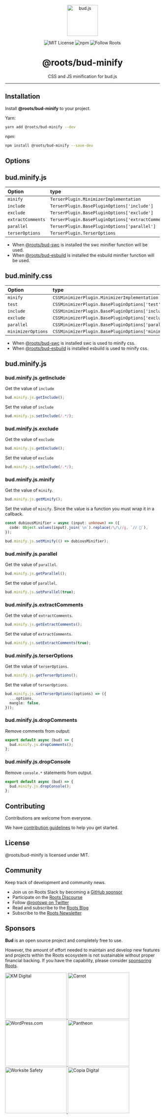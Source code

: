 <p align="center"><img src="https://cdn.roots.io/app/uploads/logo-bud.svg" height="100" alt="bud.js" /></p>

<p align="center">
  <img alt="MIT License" src="https://img.shields.io/github/license/roots/bud?color=%23525ddc&style=flat-square" />
  <img alt="npm" src="https://img.shields.io/npm/v/@roots/bud.svg?color=%23525ddc&style=flat-square" />
  <img alt="Follow Roots" src="https://img.shields.io/twitter/follow/rootswp.svg?color=%23525ddc&style=flat-square" />
</p>

<h1 align="center"><strong>@roots/bud-minify</strong></h1>

<p align="center">
  CSS and JS minification for bud.js
</p>

---

## Installation

Install **@roots/bud-minify** to your project.

Yarn:

```sh
yarn add @roots/bud-minify --dev
```

npm:

```sh
npm install @roots/bud-minify --save-dev
```

## Options

## bud.minify.js

| Option            | type                                                | Default     |
| :---------------- | :-------------------------------------------------- | :---------- |
| `minify`          | `TerserPlugin.MinimizerImplementation`              | `terser`    |
| `include`         | `TerserPlugin.BasePluginOptions['include']`         | `undefined` |
| `exclude`         | `TerserPlugin.BasePluginOptions['exclude']`         | `undefined` |
| `extractComments` | `TerserPlugin.BasePluginOptions['extractComments']` | `false`     |
| `parallel`        | `TerserPlugin.BasePluginOptions['parallel']`        | `true`      |
| `terserOptions`   | `TerserPlugin.TerserOptions`                        | `[object]`  |

- When [@roots/bud-swc](https://bud.js.org/extensions/bud-swc) is installed the swc minifier function will be used.
- When [@roots/bud-esbuild](https://bud.js.org/extensions/bud-esbuild) is installed the esbuild minifier function will be used.

## bud.minify.css

| Option             | type                                                       | Default        |
| :----------------- | :--------------------------------------------------------- | :------------- |
| `minify`           | `CSSMinimizerPlugin.MinimizerImplementation`               | `lightningcss` |
| `test`             | `CSSMinimizerPlugin.BasePluginOptions['test']`             | `undefined`    |
| `include`          | `CSSMinimizerPlugin.BasePluginOptions['include']`          | `undefined`    |
| `exclude`          | `CSSMinimizerPlugin.BasePluginOptions['exclude']`          | `undefined`    |
| `parallel`         | `CSSMinimizerPlugin.BasePluginOptions['parallel']`         | `true`         |
| `minimizerOptions` | `CSSMinimizerPlugin.BasePluginOptions['minimizerOptions']` | `[object]`     |

- When [@roots/bud-swc](https://bud.js.org/extensions/bud-swc) is installed swc is used to minify css.
- When [@roots/bud-esbuild](https://bud.js.org/extensions/bud-esbuild) is installed esbuild is used to minify css.

## bud.minify.js

### bud.minify.js.getInclude

Get the value of `include`

```ts
bud.minify.js.getInclude();
```

Set the value of `include`

```ts
bud.minify.js.setInclude(/.*/);
```

### bud.minify.js.exclude

Get the value of `exclude`

```ts
bud.minify.js.getExclude();
```

Set the value of `exclude`

```ts
bud.minify.js.setExclude(/.*/);
```

### bud.minify.js.minify

Get the value of `minify`.

```ts
bud.minify.js.getMinify();
```

Set the value of `minify`. Since the value is a function you must wrap it in a callback.

```ts
const dubiousMinifier = async (input: unknown) => ({
  code: Object.values(input).join(`\n`).replace(/\/\//g, `// 💸`),
});

bud.minify.js.setMinify(() => dubiousMinifier);
```

### bud.minify.js.parallel

Get the value of `parallel`.

```ts
bud.minify.js.getParallel();
```

Set the value of `parallel`.

```ts
bud.minify.js.setParallel(true);
```

### bud.minify.js.extractComments

Get the value of `extractComments`.

```ts
bud.minify.js.getExtractComments();
```

Set the value of `extractComments`.

```ts
bud.minify.js.setExtractComments(true);
```

### bud.minify.js.terserOptions

Get the value of `terserOptions`.

```ts
bud.minify.js.getTerserOptions();
```

Set the value of `terserOptions`.

```ts
bud.minify.js.setTerserOptions((options) => ({
  ...options,
  mangle: false,
}));
```

### bud.minify.js.dropComments

Remove comments from output:

```typescript
export default async (bud) => {
  bud.minify.js.dropComments();
};
```

### bud.minify.js.dropConsole

Remove `console.*` statements from output.

```typescript
export default async (bud) => {
  bud.minify.js.dropConsole();
};
```

## Contributing

Contributions are welcome from everyone.

We have [contribution guidelines](https://github.com/roots/guidelines/blob/master/CONTRIBUTING.md) to help you get started.

## License

@roots/bud-minify is licensed under MIT.

## Community

Keep track of development and community news.

- Join us on Roots Slack by becoming a [GitHub
  sponsor](https://github.com/sponsors/roots)
- Participate on the [Roots Discourse](https://discourse.roots.io/)
- Follow [@rootswp on Twitter](https://twitter.com/rootswp)
- Read and subscribe to the [Roots Blog](https://roots.io/blog/)
- Subscribe to the [Roots Newsletter](https://roots.io/subscribe/)

## Sponsors

**Bud** is an open source project and completely free to use.

However, the amount of effort needed to maintain and develop new features and projects within the Roots ecosystem is not sustainable without proper financial backing. If you have the capability, please consider [sponsoring Roots](https://github.com/sponsors/roots).

<a href="https://k-m.com/">
<img src="https://cdn.roots.io/app/uploads/km-digital.svg" alt="KM Digital" width="200" height="150"/>
</a>
<a href="https://carrot.com/">
<img src="https://cdn.roots.io/app/uploads/carrot.svg" alt="Carrot" width="200" height="150"/>
</a>
<a href="https://wordpress.com/">
<img src="https://cdn.roots.io/app/uploads/wordpress.svg" alt="WordPress.com" width="200" height="150"/>
</a>
<a href="https://pantheon.io/">
<img src="https://cdn.roots.io/app/uploads/pantheon.svg" alt="Pantheon" width="200" height="150"/>
</a>
<a href="https://worksitesafety.ca/careers/">
<img src="https://cdn.roots.io/app/uploads/worksite-safety.svg" alt="Worksite Safety" width="200" height="150"/>
</a>
<a href="https://www.copiadigital.com/">
<img src="https://cdn.roots.io/app/uploads/copia-digital.svg" alt="Copia Digital" width="200" height="150"/>
</a>

